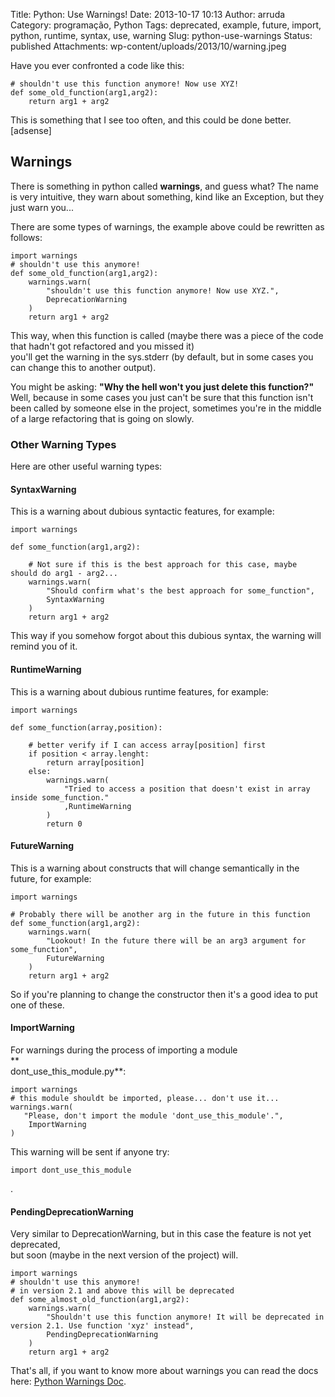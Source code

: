 Title: Python: Use Warnings!
Date: 2013-10-17 10:13
Author: arruda
Category: programação, Python
Tags: deprecated, example, future, import, python, runtime, syntax, use, warning
Slug: python-use-warnings
Status: published
Attachments: wp-content/uploads/2013/10/warning.jpeg

Have you ever confronted a code like this:

``` {lang="python"}
# shouldn't use this function anymore! Now use XYZ!
def some_old_function(arg1,arg2):
    return arg1 + arg2
```

This is something that I see too often, and this could be done better.  
\[adsense\]

Warnings
--------

There is something in python called **warnings**, and guess what? The name is very intuitive, they warn about something, kind like an Exception, but they just warn you...

There are some types of warnings, the example above could be rewritten as follows:

``` {lang="python"}
import warnings
# shouldn't use this anymore!
def some_old_function(arg1,arg2):
    warnings.warn(
        "shouldn't use this function anymore! Now use XYZ.",
        DeprecationWarning
    )
    return arg1 + arg2
```

This way, when this function is called (maybe there was a piece of the code that hadn't got refactored and you missed it)  
you'll get the warning in the sys.stderr (by default, but in some cases you can change this to another output).

You might be asking: **"Why the hell won't you just delete this function?"**  
Well, because in some cases you just can't be sure that this function isn't been called by someone else in the project, sometimes you're in the middle of a large refactoring that is going on slowly.

### Other Warning Types

Here are other useful warning types:

#### SyntaxWarning

This is a warning about dubious syntactic features, for example:

``` {lang="python"}
import warnings

def some_function(arg1,arg2):
    
    # Not sure if this is the best approach for this case, maybe should do arg1 - arg2...
    warnings.warn(
        "Should confirm what's the best approach for some_function",
        SyntaxWarning
    )
    return arg1 + arg2
```

This way if you somehow forgot about this dubious syntax, the warning will remind you of it.

#### RuntimeWarning

This is a warning about dubious runtime features, for example:

``` {lang="python"}
import warnings

def some_function(array,position):
    
    # better verify if I can access array[position] first
    if position < array.lenght:
        return array[position]
    else:
        warnings.warn(
            "Tried to access a position that doesn't exist in array inside some_function."
            ,RuntimeWarning
        )
        return 0
```

#### FutureWarning

This is a warning about constructs that will change semantically in the future, for example:

``` {lang="python"}
import warnings

# Probably there will be another arg in the future in this function
def some_function(arg1,arg2):
    warnings.warn(
        "Lookout! In the future there will be an arg3 argument for some_function",
        FutureWarning
    )
    return arg1 + arg2
```

So if you're planning to change the constructor then it's a good idea to put one of these.

#### ImportWarning

For warnings during the process of importing a module  
**  
dont\_use\_this\_module.py**:

``` {lang="python"}
import warnings
# this module shouldt be imported, please... don't use it...
warnings.warn(
   "Please, don't import the module 'dont_use_this_module'.",
    ImportWarning
)
```

This warning will be sent if anyone try:

``` {lang="python"}
import dont_use_this_module
```

.

#### PendingDeprecationWarning

Very similar to DeprecationWarning, but in this case the feature is not yet deprecated,  
but soon (maybe in the next version of the project) will.

``` {lang="python"}
import warnings
# shouldn't use this anymore!
# in version 2.1 and above this will be deprecated
def some_almost_old_function(arg1,arg2):
    warnings.warn(
        "Shouldn't use this function anymore! It will be deprecated in version 2.1. Use function 'xyz' instead",
        PendingDeprecationWarning
    )
    return arg1 + arg2
```

That's all, if you want to know more about warnings you can read the docs here: [Python Warnings Doc](http://docs.python.org/2/library/warnings.html "Python Warnings Doc").
